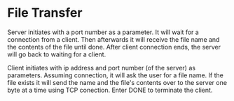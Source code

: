 # File Transfer

Server initiates with a port number as a parameter. It will wait for a connection from a client. Then afterwards it will receive the file name and the contents of the file until done. After client connection ends, the server will go back to waiting for a client. 

Client initiates with ip address and port number (of the server) as parameters. Assuming connection, it will ask the user for a file name. If the file exists it will send the name and the file's contents over to the server one byte at a time using TCP conection. Enter DONE to terminate the client. 
